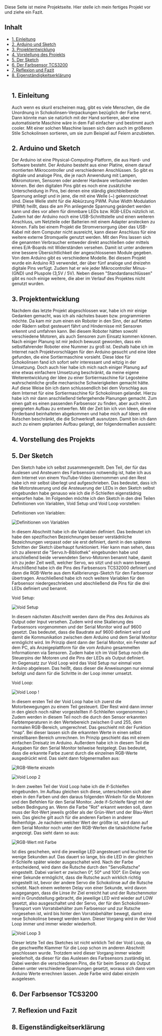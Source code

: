 Diese Seite ist meine Projektseite. Hier stelle ich mein fertiges Projekt vor und ziehe ein Fazit.

<h2> Inhalt </h2>
<ul style="list-stlye-type:none">
<li><a href="#kapitell">1. Einleitung</a></li>
<li><a href="#kapitel2">2. Arduino und Sketch</a></li>
<li><a href="#kapitel3">3. Projektentwicklung</a></li>
<li><a href="#kapitel4">4. Vorstellung des Projekts</a></li>
<li><a href="#kapitel5">5. Der Sketch</a></li>
<li><a href="#kapitel6">6. Der Farbsensor TCS3200</a></li>
<li><a href="#kapitel7">7. Reflexion und Fazit</a></li>
<li><a href="#kapitel8">8. Eigenständigkeitserklärung</a></li>
<br>
<h2 id="kapitell">1. Einleitung</h2>
  Auch wenn es skuril erscheinen mag, gibt es viele Menschen, die die Unordnung in Schokolinsen-Verpackungen bezüglich der Farbe nervt. Dann könnte man sie natürlich mit der Hand sortieren, aber eine automatisierte Maschine wäre in dem Fall einfacher und bestimmt auch cooler. Mit einer solchen Maschine lassen sich dann auch im größeren Stile Schokolinsen sortieren, um sie zum Beispiel auf Feiern anzubieten.<br>
  
<h2 id="kapitel2">2. Arduino und Sketch</h2>
  Der Arduino ist eine Physical-Computing-Platform, die aus Hard- und Software besteht. Der Arduino besteht aus einer Platine, einem darauf montierten Mikrocontroller und verschiedenen Anschlüssen. So gibt es digitale und analoge Pins, die je nach Anwendung mit Lampen, Mikromotoren, Sensoren oder anderer Hardware verbunden werden können. Bei den digitalen Pins gibt es noch eine zusätzliche Unterscheidung in Pins, bei denen eine ständig gleichbleibende Spannung anliegt und in jene, die mit eine Welle (~) gekennzeichnet sind. Diese Welle steht für die Abkürzung PWM. Pulse Width Modulation (PWM) heißt, dass die am Pin anliegende Spannung geändert werden kann und dies vor allem für dimmbare LEDs bzw. RGB-LEDs nützlich ist. Zudem hat der Arduino noch eine USB-Schnittstelle und einen weiteren Anschluss, um Netzteile oder Batterien mit einem Adapter anstecken zu können. Falls bei einem Projekt die Stromversorgung über das USB-Kabel mit dem Computer nicht ausreicht, kann dieser Anschluss für eine weitere externe Stromquelle genutzt werden.
Mit den Pins lassen sich die genannten Verbraucher entweder direkt anschließen oder mittels eines E/A-Boards mit Widerständen versehen. Damit ist unter anderem eine bessere Übersichtlichkeit der angeschlossenen Module gegeben.<br>
  Von dem Arduino gibt es verschiedene Modelle. Bei diesem Projekt wurde ein Arduino R3 verwendet, der über fünf analoge und dreizehn digitale Pins verfügt. Zudem hat er wie jeder Mikrocontroller Minus-(GND) und Pluspole (3,5V / 5V). Neben diesen "Standardanschlüssen" gibt es noch einige weitere, die aber im Verlauf des Projektes nicht genutzt wurden.<br>
 
<h2 id="kapitel3">3. Projektentwicklung</h2>
  Nachdem das letzte Projekt abgeschlossen war, habe ich mir einige Gedanken gemacht, was ich als nächstes bauen bzw. programmieren möchte. Da kam mir zum einen ein Roboter in den Sinn, der auf Ketten oder Rädern selbst gesteuert fährt und Hindernisse mit Sensoren erkennt und umfahren kann. Bei diesem Roboter hätten sowohl verschiedene Motoren, als auch Sensoren zum Einsatz kommen können. Nach einiger Planung ist mir jedoch bewusst geworden, dass ein selbstfahrender Roboter eine Nummer zu groß ist. Deshalb habe ich im Internet nach Projektvorschlägen für den Arduino gesucht und eine Idee gefunden, die eine Sortiermaschine vorsieht. Diese Idee für Schokolinsen fand ich sofort sehr interessant und witzig in der Umsetzung. Doch auch hier habe ich mich nach einiger Planung auf eine etwas einfachere Umsetzung beschränkt, da meine eigene Weiterentwicklung der Idee zu einer Sortiermaschine für Legosteine wahrscheinliche große mechanische Schwierigkeiten gemacht hätte.<br>
  Auf diese Weise bin ich dann schlussendlich bei dem Vorschlag aus dem Internet für eine Sortiermaschine für Schokolinsen gelandet. Hierzu habe ich mir dann anschließend tiefergehende Planungen gemacht. Zum einen galt es einen passenden Farbsensor zu finden, aber auch einen geeigneten Aufbau zu entwerfen. Mit der Zeit bin ich von Ideen, die eine Förderband beinhalteten abgekommen und habe mich auf Ideen mit Rutschen beschränkt, die die Schwerkraft ausnutzen. Damit bin ich dann auch zu einem geplanten Aufbau gelangt, der folgendermaßen aussieht: 
  
  
  
  
  
<h2 id="kapitel4">4. Vorstellung des Projekts</h2>
  
  
<h2 id="kapitel5">5. Der Sketch</h2>
  Den Sketch habe ich selbst zusammengestellt. Den Teil, der für das Auslesen und Ansteuern des Farbsensors notwendig ist, habe ich aus dem Internet von einem YouTube-Video übernommen und den Rest habe ich mir selbst überlegt und aufgeschrieben. Das bedeutet, dass ich die Motorsteuerung und die Ansteuerung der LEDs in den Sketch selbst eingebunden habe genauso wie ich die if-Schleifen eigenstädnig entworfen habe. 
  Im Folgenden möchte ich den Sketch in den drei Teilen Definitionen von Variablen, Void Setup und Void Loop vorstellen:<br>
  
  Definitionen von Variablen:<br>
  
  ![Definitionen von Variablen](https://user-images.githubusercontent.com/88386279/163358696-6ab67091-155b-47dd-a396-9b1aa59da58f.PNG)
  
  In diesem Abschnitt habe ich die Variablen definiert. Das bedeutet ich habe den spezifischen Bezeichnungen besser verstädnliche Bezeichnungen verpasst oder sie erst definiert, damit in den späteren Schritten der Sketch überhaupt funktioniert. Hier kann man sehen, dass ich zu allererst die "Servo.h-Bibliothek" eingebunden habe und anschließend beide verwendeten Servo-Motoren benannt habe, damit ich zu jeder Zeit weiß, welcher Servo, wo sitzt und sich wann bewegt. Anschlißend habe ich die Pins des Farbsensors TCS32000 definiert und dann die RGB-Werte aus dem Kalibrierungs-Sketch für den Farbsensor übertragen. Anschließend habe ich noch weitere Variablen für den Farbsensor niedergeschrieben und abschließend die Pins für die drei LEDs definiert und benannt.<br>
  
  Void Setup:
  
  ![Void Setup](https://user-images.githubusercontent.com/88386279/163359887-777abc22-766a-4cce-ac20-da09e3c9398c.PNG)

  In diesem nächsten Abschnitt werden dann die Pins des Arduinos als Output oder Input versehen. Zudem wird eine Skalierung des Farbsensors vorgenommen und der Serial Monitor wird auf 9600 gesetzt. Das bedeutet, dass die Baudrate auf 9600 definiert wird und damit die Kommunikation zwischen dem Arduino und dem Serial Monitor ermöglicht wird. Im Prinzip dient dann der Serial Monitor, ein Fenster auf dem PC, als Anzeigeplattform für die vom Arduino gesammelten Informationen via Sensoren.
  Zudem habe ich im Void Setup noch die Steuerpins der Motoren und die Pins der LEDs als Output definiert.<br> 
  Im Gegensatz zur Void Loop wird das Void Setup nur einmal vom Arduino abgelesen. Das heißt, dass dieser die Anweisungen nur einmal befolgt und dann für die Schritte in der Loop immer umsetzt.<br>
  
  Void Loop:
  
![Void Loop !](https://user-images.githubusercontent.com/88386279/163361664-086d6d3d-0d13-47a5-b7ee-d7f3c427e1d4.PNG)
  
  In diesem ersten Teil der Void Loop habe ich zuerst die Motorbewegungen zu einem Teil gesteuert. (Der Rest wird dann immer in den gleich noch näher vorgestellten if-Schhleifen vorgenommen.) Zudem werden in diesem Teil noch die durch den Sensor erkannten Farbtemperaturen in den Wertebereich zwischen 0 und 255, dem normalen RGB-Bereich, umgerechnet. Das geschieht mit der Funktion "map". Bei dieser lassen sich die erkannten Werte in einen selbst einstellbaren Bereich umrechnen. Im Prinzip geschieht das mit einem einfachen Dreisatz im Arduino. Außerdem habe ich in diesem Teil die Ausgaben für den Serial Monitor teilweise festgelegt. Das bedeutet, dass die erkannte Farbe zuerst durch die einzelnen RGB-Werte ausgedrückt wird. Das sieht dann folgenermaßen aus: 
  
  ![RGB-Werte einzeln](https://user-images.githubusercontent.com/88386279/163363240-9b318760-1bcb-4144-8c49-bc7a93ae42e2.PNG)<br>
  
  
  ![Void Loop 2](https://user-images.githubusercontent.com/88386279/163363427-e7e47f9a-7a59-4ba9-8280-53200f2dd82e.PNG)
  
  In dem zweiten Teil der Void Loop habe ich die if-Schleifen eingebunden. Im Aufbau gleichen sich diese, unterscheiden sich aber eben in den Farben und den daraus folgenden Winkeln für die Motoren und den Befehlen für den Serial Monitor. Jede if-Schleife fängt mit der selben Bedingung an. Wenn die Farbe "Rot" erkannt werden soll, dann muss der Rot-Wert jeweils größer als der Grün-Wert und der Blau-Wert sein. Das gleiche gilt auch für die anderen Farben in anderer Reihenfolge. Je nachdem welcher Wert der größte ist, wird dann auf dem Serial Monitor noch unter den RGB-Werten die tatsächliche Farbe angezeigt. Das sieht dann so aus:<br>
  
  ![RGB-Wert mit Farbe](https://user-images.githubusercontent.com/88386279/163364240-8210bd5b-2b9d-4a42-858e-b3c0afee7318.PNG)
  
  Ist dies geschehen, wird die jeweilige LED angesteuert und leuchtet für wenige Sekunden auf. Das dauert so lange, bis die LED in der gleichen if-Schleife später wieder ausgeschaltet wird. Nach der Farbe entscheidend, wird dann die Rutsche durch den "ServoRutsche" eingestellt. Dabei variiert er zwischen 0°, 50° und 100°. Ein Delay von einer Sekunde ermöglicht, dass die Rutsche auch wirklich richtig eingestellt ist, bevor der andere Servo die Schokolinse auf die Rutsche schiebt. Nach einem weiteren Delay von einer Sekunde, wird davon ausgegangen, dass die Linse ihr Ziel erreicht hat und der Rutschenmotor wird in Grundstellung gebracht, die jeweilige LED wird wieder auf LOW gesetzt, also ausgeschaltet und der Servo, der für den Schokolinsen-Transport vom Vorratsbehälter zum Farbsensor und zur Rutsche vorgesehen ist, wird bis hinter den Vorratsbehälter bewegt, damit eine neue Schokolinse bewegt werden kann. Dieser Vorgang wird in der Void Loop immer und immer wieder wiederholt.<br>
  
  ![Void Loop 3](https://user-images.githubusercontent.com/88386279/163365562-c1772880-a175-4345-9282-941271290fd3.PNG)
  
  Dieser letzte Teil des Sketches ist nicht wirklich Teil der Void Loop, da die geschweifte Klammer für die Loop schon im anderen Abschnitt geschlossen wurde. Trotzdem wird dieser Vorgang immer wieder wiederholt, da dieser für das Auslesen des Farbsensors zuständig ist. Dabei werden die verschiedenen Pins, die für beim Sensor als Output dienen unter verschiedene Spannungen gesetzt, woraus sich dann vom Arduino Werte errechnen lassen. Jede Farbe wird dabei einzeln ausgelesen.<br>

  
<h2 id="kapitel6">6. Der Farbsensor TCS3200</h2>
  
  
<h2 id="kapitel7">7. Reflexion und Fazit</h2>
  
  
<h2 id="kapitel8">8. Eigenständigkeitserklärung</h2>
  
  
